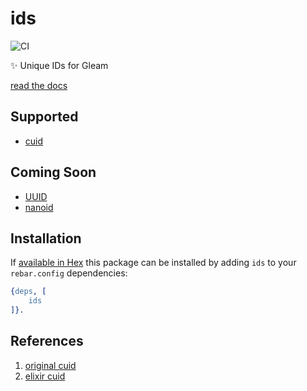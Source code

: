 # ids

![CI](https://github.com/lrosa007/ids/workflows/test/badge.svg?branch=main)

✨ Unique IDs for Gleam

[read the docs](https://hexdocs.pm/ids/)

## Supported

- [cuid](https://github.com/ericelliott/cuid)

## Coming Soon

- [UUID](https://en.wikipedia.org/wiki/Universally_unique_identifier)
- [nanoid](https://github.com/ai/nanoid)

## Installation

If [available in Hex](https://www.rebar3.org/docs/dependencies#section-declaring-dependencies)
this package can be installed by adding `ids` to your `rebar.config` dependencies:

```erlang
{deps, [
    ids
]}.
```

## References

1. [original cuid](https://en.wikipedia.org/wiki/Universally_unique_identifier)
2. [elixir cuid](https://github.com/duailibe/cuid)
